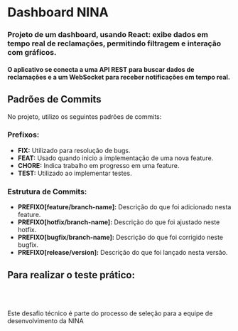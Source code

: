 <h1>Dashboard NINA</h1>

<h3>Projeto de um dashboard, usando React: exibe dados em tempo real de reclamações, permitindo filtragem e interação com gráficos.</h3>
<h4>O aplicativo se conecta a uma API REST para buscar dados de reclamações e a um WebSocket para receber notificações em tempo real.</h4>

<h2>Padrões de Commits</h2>
<p>No projeto, utilizo os seguintes padrões de commits:</p>

<h3>Prefixos:</h3>
    <ul>
        <li><strong>FIX:</strong> Utilizado para resolução de bugs.</li>
        <li><strong>FEAT:</strong> Usado quando inicio a implementação de uma nova feature.</li>
        <li><strong>CHORE:</strong> Indica trabalho em progresso em uma feature.</li>
        <li><strong>TEST:</strong> Utilizado ao implementar testes.</li>
    </ul>

<h3>Estrutura de Commits:</h3>
    <ul>
        <li><strong>PREFIXO[feature/branch-name]:</strong> Descrição do que foi adicionado nesta feature.</li>
        <li><strong>PREFIXO[hotfix/branch-name]:</strong> Descrição do que foi ajustado neste hotfix.</li>
        <li><strong>PREFIXO[bugfix/branch-name]:</strong> Descrição do que foi corrigido neste bugfix.</li>
        <li><strong>PREFIXO[release/version]:</strong> Descrição do que foi lançado nesta versão.</li>
    </ul>


<h2>Para realizar o teste prático:</h2>



</br>
</br>
<p>Este desafio técnico é parte do processo de seleção para a equipe de desenvolvimento da NINA</p>